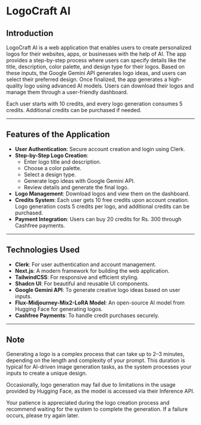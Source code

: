 # LogoCraft AI

## Introduction

LogoCraft AI is a web application that enables users to create personalized logos for their websites, apps, or businesses with the help of AI. The app provides a step-by-step process where users can specify details like the title, description, color palette, and design type for their logos. Based on these inputs, the Google Gemini API generates logo ideas, and users can select their preferred design. Once finalized, the app generates a high-quality logo using advanced AI models. Users can download their logos and manage them through a user-friendly dashboard.

Each user starts with 10 credits, and every logo generation consumes 5 credits. Additional credits can be purchased if needed.

---

## Features of the Application

- **User Authentication**: Secure account creation and login using Clerk.
- **Step-by-Step Logo Creation**:
  - Enter logo title and description.
  - Choose a color palette.
  - Select a design type.
  - Generate logo ideas with Google Gemini API.
  - Review details and generate the final logo.
- **Logo Management**: Download logos and view them on the dashboard.
- **Credits System**: Each user gets 10 free credits upon account creation. Logo generation costs 5 credits per logo, and additional credits can be purchased.
- **Payment Integration**: Users can buy 20 credits for Rs. 300 through Cashfree payments.

---

## Technologies Used

- **Clerk**: For user authentication and account management.
- **Next.js**: A modern framework for building the web application.
- **TailwindCSS**: For responsive and efficient styling.
- **Shadcn UI**: For beautiful and reusable UI components.
- **Google Gemini API**: To generate creative logo ideas based on user inputs.
- **Flux-Midjourney-Mix2-LoRA Model**: An open-source AI model from Hugging Face for generating logos.
- **Cashfree Payments**: To handle credit purchases securely.

---

## Note

Generating a logo is a complex process that can take up to 2–3 minutes, depending on the length and complexity of your prompt. This duration is typical for AI-driven image generation tasks, as the system processes your inputs to create a unique design. 

Occasionally, logo generation may fail due to limitations in the usage provided by Hugging Face, as the model is accessed via their Inference API. 

Your patience is appreciated during the logo creation process and recommend waiting for the system to complete the generation. If a failure occurs, please try again later.
